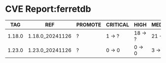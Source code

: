 # CVE Report:ferretdb
|  TAG   |       REF       | PROMOTE | CRITICAL |  HIGH   | MEDIUM  |  LOW   | UNKNOWN |
|--------|-----------------|---------|----------|---------|---------|--------|---------|
| 1.18.0 | 1.18.0_20241126 | ?       | 1 -> ?   | 18 -> ? | 21 -> ? | 0 -> ? | 0 -> ?  |
| 1.23.0 | 1.23.0_20241126 | ?       | 0 -> 0   | 0 -> 0  | 3 -> 3  | 0 -> 0 | 0 -> 0  |
